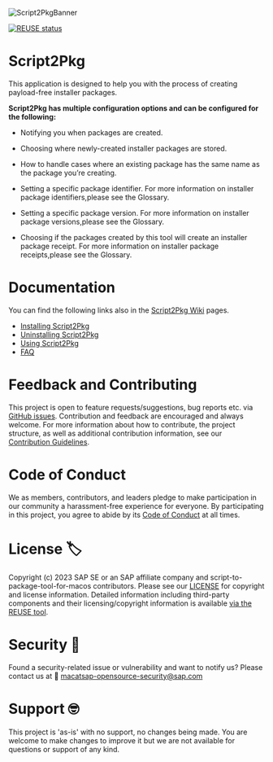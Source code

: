 ![Script2PkgBanner](https://github.com/SAP/script-to-package-tool-for-macos/blob/main/readme_images/macOS_script2Pkg_Banner_GitHub.gif)

[![REUSE status](https://api.reuse.software/badge/github.com/SAP/script-to-package-tool-for-macos)](https://api.reuse.software/info/github.com/SAP/script-to-package-tool-for-macos)

# Script2Pkg 
 
This application is designed to help you with the process of creating payload-free installer packages. 

**Script2Pkg has multiple configuration options and can be configured for the following:**

* Notifying you when packages are created.

* Choosing where newly-created installer packages are stored.

* How to handle cases where an existing package has the same name as the package you’re creating.

* Setting a specific package identifier. For more information on installer package identifiers,please see the Glossary.

* Setting a specific package version. For more information on installer package versions,please see the Glossary.

* Choosing if the packages created by this tool will create an installer package receipt. For more information on installer package receipts,please see the Glossary.

# Documentation 

You can find the following links also in the [Script2Pkg Wiki](https://github.com/SAP/script-to-package-tool-for-macos/wiki) pages.

* [Installing Script2Pkg](https://github.com/SAP/script-to-package-tool-for-macos/wiki/Installation)
* [Uninstalling Script2Pkg](https://github.com/SAP/script-to-package-tool-for-macos/wiki/Uninstallation)
* [Using Script2Pkg](https://github.com/SAP/script-to-package-tool-for-macos/wiki/Using-Script2Pkg)
* [FAQ](https://github.com/SAP/script-to-package-tool-for-macos/wiki/Frequently-Asked-Questions)

# Feedback and Contributing

This project is open to feature requests/suggestions, bug reports etc. via [GitHub issues](https://github.com/SAP/script-to-package-tool-for-macos/issues). Contribution and feedback are encouraged and always welcome. For more information about how to contribute, the project structure, as well as additional contribution information, see our [Contribution Guidelines](CONTRIBUTING.md).

# Code of Conduct

We as members, contributors, and leaders pledge to make participation in our community a harassment-free experience for everyone. By participating in this project, you agree to abide by its [Code of Conduct](CODE_OF_CONDUCT.md) at all times.

# License 🏷️

Copyright (c) 2023 SAP SE or an SAP affiliate company and script-to-package-tool-for-macos
 contributors. Please see our [LICENSE](LICENSE) for copyright and license information. Detailed information including third-party components and their licensing/copyright information is available [via the REUSE tool](https://api.reuse.software/info/github.com/SAP/backgrounds).


# Security 👮
Found a security-related issue or vulnerability and want to notify us? Please contact us at 📧 [macatsap-opensource-security@sap.com](mailto:macatsap-opensource-security@sap.com?subject=[GitHub]%20script-to-package-tool-for-macos%20Security%20Issue%20Report)

# Support 🤓

This project is 'as-is' with no support, no changes being made. You are welcome to make changes to improve it but we are not available for questions or support of any kind.
